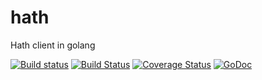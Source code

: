 # hath
Hath client in golang

[![Build status](https://ci.appveyor.com/api/projects/status/c4ft82569b5kd63p/branch/master?svg=true)](https://ci.appveyor.com/project/ernado/hath/branch/master)
[![Build Status](https://travis-ci.org/cydev/hath.svg?branch=master)](https://travis-ci.org/cydev/hath)
[![Coverage Status](https://coveralls.io/repos/cydev/hath/badge.svg)](https://coveralls.io/r/cydev/hath)
[![GoDoc](https://godoc.org/cydev.ru/hath?status.svg)](https://godoc.org/cydev.ru/hath)
